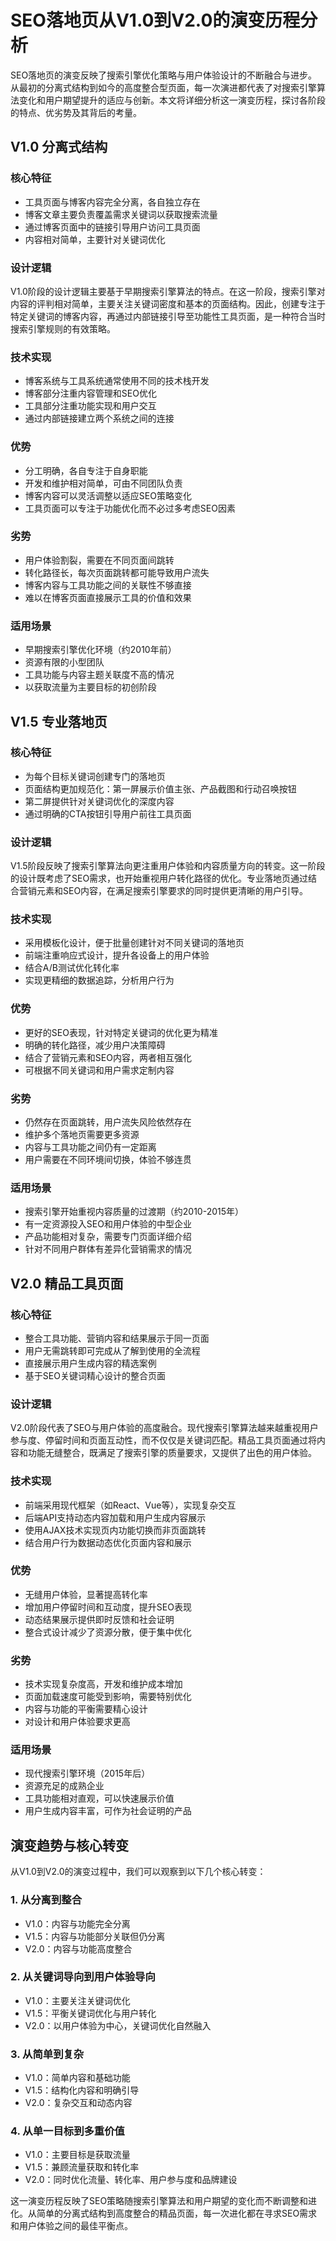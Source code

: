 # SEO落地页从V1.0到V2.0的演变历程分析

SEO落地页的演变反映了搜索引擎优化策略与用户体验设计的不断融合与进步。从最初的分离式结构到如今的高度整合型页面，每一次演进都代表了对搜索引擎算法变化和用户期望提升的适应与创新。本文将详细分析这一演变历程，探讨各阶段的特点、优劣势及其背后的考量。

## V1.0 分离式结构

### 核心特征
- 工具页面与博客内容完全分离，各自独立存在
- 博客文章主要负责覆盖需求关键词以获取搜索流量
- 通过博客页面中的链接引导用户访问工具页面
- 内容相对简单，主要针对关键词优化

### 设计逻辑
V1.0阶段的设计逻辑主要基于早期搜索引擎算法的特点。在这一阶段，搜索引擎对内容的评判相对简单，主要关注关键词密度和基本的页面结构。因此，创建专注于特定关键词的博客内容，再通过内部链接引导至功能性工具页面，是一种符合当时搜索引擎规则的有效策略。

### 技术实现
- 博客系统与工具系统通常使用不同的技术栈开发
- 博客部分注重内容管理和SEO优化
- 工具部分注重功能实现和用户交互
- 通过内部链接建立两个系统之间的连接

### 优势
- 分工明确，各自专注于自身职能
- 开发和维护相对简单，可由不同团队负责
- 博客内容可以灵活调整以适应SEO策略变化
- 工具页面可以专注于功能优化而不必过多考虑SEO因素

### 劣势
- 用户体验割裂，需要在不同页面间跳转
- 转化路径长，每次页面跳转都可能导致用户流失
- 博客内容与工具功能之间的关联性不够直接
- 难以在博客页面直接展示工具的价值和效果

### 适用场景
- 早期搜索引擎优化环境（约2010年前）
- 资源有限的小型团队
- 工具功能与内容主题关联度不高的情况
- 以获取流量为主要目标的初创阶段

## V1.5 专业落地页

### 核心特征
- 为每个目标关键词创建专门的落地页
- 页面结构更加规范化：第一屏展示价值主张、产品截图和行动召唤按钮
- 第二屏提供针对关键词优化的深度内容
- 通过明确的CTA按钮引导用户前往工具页面

### 设计逻辑
V1.5阶段反映了搜索引擎算法向更注重用户体验和内容质量方向的转变。这一阶段的设计既考虑了SEO需求，也开始重视用户转化路径的优化。专业落地页通过结合营销元素和SEO内容，在满足搜索引擎要求的同时提供更清晰的用户引导。

### 技术实现
- 采用模板化设计，便于批量创建针对不同关键词的落地页
- 前端注重响应式设计，提升各设备上的用户体验
- 结合A/B测试优化转化率
- 实现更精细的数据追踪，分析用户行为

### 优势
- 更好的SEO表现，针对特定关键词的优化更为精准
- 明确的转化路径，减少用户决策障碍
- 结合了营销元素和SEO内容，两者相互强化
- 可根据不同关键词和用户需求定制内容

### 劣势
- 仍然存在页面跳转，用户流失风险依然存在
- 维护多个落地页需要更多资源
- 内容与工具功能之间仍有一定距离
- 用户需要在不同环境间切换，体验不够连贯

### 适用场景
- 搜索引擎开始重视内容质量的过渡期（约2010-2015年）
- 有一定资源投入SEO和用户体验的中型企业
- 产品功能相对复杂，需要专门页面详细介绍
- 针对不同用户群体有差异化营销需求的情况

## V2.0 精品工具页面

### 核心特征
- 整合工具功能、营销内容和结果展示于同一页面
- 用户无需跳转即可完成从了解到使用的全流程
- 直接展示用户生成内容的精选案例
- 基于SEO关键词精心设计的整合页面

### 设计逻辑
V2.0阶段代表了SEO与用户体验的高度融合。现代搜索引擎算法越来越重视用户参与度、停留时间和页面互动性，而不仅仅是关键词匹配。精品工具页面通过将内容和功能无缝整合，既满足了搜索引擎的质量要求，又提供了出色的用户体验。

### 技术实现
- 前端采用现代框架（如React、Vue等），实现复杂交互
- 后端API支持动态内容加载和用户生成内容展示
- 使用AJAX技术实现页内功能切换而非页面跳转
- 结合用户行为数据动态优化页面内容和展示

### 优势
- 无缝用户体验，显著提高转化率
- 增加用户停留时间和互动度，提升SEO表现
- 动态结果展示提供即时反馈和社会证明
- 整合式设计减少了资源分散，便于集中优化

### 劣势
- 技术实现复杂度高，开发和维护成本增加
- 页面加载速度可能受到影响，需要特别优化
- 内容与功能的平衡需要精心设计
- 对设计和用户体验要求更高

### 适用场景
- 现代搜索引擎环境（2015年后）
- 资源充足的成熟企业
- 工具功能相对直观，可以快速展示价值
- 用户生成内容丰富，可作为社会证明的产品

## 演变趋势与核心转变

从V1.0到V2.0的演变过程中，我们可以观察到以下几个核心转变：

### 1. 从分离到整合
- V1.0：内容与功能完全分离
- V1.5：内容与功能部分关联但仍分离
- V2.0：内容与功能高度整合

### 2. 从关键词导向到用户体验导向
- V1.0：主要关注关键词优化
- V1.5：平衡关键词优化与用户转化
- V2.0：以用户体验为中心，关键词优化自然融入

### 3. 从简单到复杂
- V1.0：简单内容和基础功能
- V1.5：结构化内容和明确引导
- V2.0：复杂交互和动态内容

### 4. 从单一目标到多重价值
- V1.0：主要目标是获取流量
- V1.5：兼顾流量获取和转化率
- V2.0：同时优化流量、转化率、用户参与度和品牌建设

这一演变历程反映了SEO策略随搜索引擎算法和用户期望的变化而不断调整和进化。从简单的分离式结构到高度整合的精品页面，每一次进化都在寻求SEO需求和用户体验之间的最佳平衡点。
